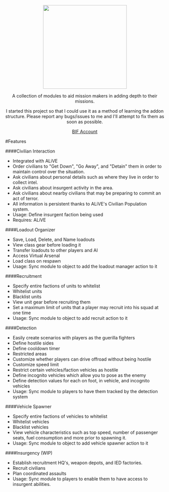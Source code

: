 <p align="center">
    <img src="https://github.com/SpyderBlack723/SpyderAddons/blob/develop/images/LogoOfficial.png" width="265">
</p>

<p align="center">
A collection of modules to aid mission makers in adding depth to their missions.
</p>
<p align="center">
I started this project so that I could use it as a method of learning the addon structure. Please report any bugs/issues to me and I'll attempt to fix them as soon as possible.
</p>

<p align="center">
     <a href="https://forums.bistudio.com/user/802166-spyderblack723">BIF Account</a></strong></sup>
</p>

#Features

####Civilian Interaction
  - Integrated with ALiVE
  - Order civilians to "Get Down", "Go Away", and "Detain" them in order to maintain control over the situation.
  - Ask civilians about personal details such as where they live in order to collect intel.
  - Ask civilians about insurgent activity in the area.
  - Ask civilians about nearby civilians that may be preparing to commit an act of terror.
  - All information is persistent thanks to ALiVE's Civilian Population system.
   - Usage: Define insurgent faction being used
   - Requires: ALiVE

####Loadout Organizer
  - Save, Load, Delete, and Name loadouts
  - View class gear before loading it
  - Transfer loadouts to other players and AI
  - Access Virtual Arsenal
  - Load class on respawn
   - Usage: Sync module to object to add the loadout manager action to it

####Recruitment
  - Specify entire factions of units to whitelist
  - Whitelist units
  - Blacklist units
  - View unit gear before recruiting them
  - Set a maximum limit of units that a player may recruit into his squad at one time
   - Usage: Sync module to object to add recruit action to it

####Detection
 - Easily create scenarios with players as the guerilla fighters
 - Define hostile sides
 - Define cooldown timer
 - Restricted areas
 - Customize whether players can drive offroad without being hostile
 - Customize speed limit
 - Restrict certain vehicles/faction vehicles as hostile
 - Define incognito vehicles which allow you to pose as the enemy
 - Define detection values for each on foot, in vehicle, and incognito vehicles
  - Usage: Sync module to players to have them tracked by the detection system

####Vehicle Spawner
 - Specify entire factions of vehicles to whitelist
 - Whitelist vehicles
 - Blacklist vehicles
 - View vehicle characteristics such as top speed, number of passenger seats, fuel consumption and more prior to spawning it.
  - Usage: Sync module to object to add vehicle spawner action to it

####Insurgency (WIP)
 - Establish recruitment HQ's, weapon depots, and IED factories.
 - Recruit civilians
 - Plan coordinated assaults
  - Usage: Sync module to players to enable them to have access to insurgent abilities.
